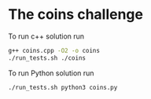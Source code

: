 # The coins challenge

To run c++ solution run
```bash
g++ coins.cpp -O2 -o coins
./run_tests.sh ./coins
```

To run Python solution run

```bash
./run_tests.sh python3 coins.py
```
